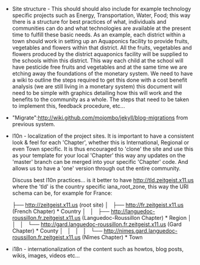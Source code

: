 * Site structure - This should should also include for example technology specific projects such as Energy, Transportation, Water, Food; this way there is a structure for best practices of what, individuals and communities can do and what technologies are available at the present time to fulfill these basic needs.
As an example, each district within a town should work in setting up an Aquaponics facility to provide fruits, vegetables and flowers within that district.
All the fruits, vegetables and flowers produced by the district aquaponics facility will be supplied to the schools within this district. This way each child at the school will have pesticide free fruits and vegetables and at the same time we are etching away the foundations of the monetary system.
We need to have a wiki to outline the steps required to get this done with a cost benefit analysis (we are still living in a monetary system) this document will need to be simple with graphics detailing how this will work and the benefits to the community as a whole.
The steps that need to be taken to implement this, feedback procedure, etc...

* "Migrate":http://wiki.github.com/mojombo/jekyll/blog-migrations from previous system.

* l10n - localization of the project sites.
  It is important to have a consistent look & feel for each 'Chapter', whether this is International, Regional or even Town specific. It is thus encouraged to 'clone' the site and use this as your template for your local 'Chapter' this way any updates on the 'master' branch can be merged into your specific 'Chapter' code. And allows us to have a 'one' version through out the entire community.
  
  Discuss best l10n practices... is it better to have http://tld.zeitgeist.x11.us where the 'tld' is the country specific iana_root_zone, this way the URI schema can be, for example for France:
  
    ├── http://zeitgeist.x11.us (root site)
    │   ├── http://fr.zeitgeist.x11.us (French Chapter) * Country
    │   │   ├── http://languedoc-roussillon.fr.zeitgeist.x11.us (Languedoc-Roussillon Chapter) * Region
    │   │   │   └── http://gard.languedoc-roussillon.fr.zeitgeist.x11.us (Gard Chapter) * County
    │   │   │   │   └── http://nimes.gard.languedoc-roussillon.fr.zeitgeist.x11.us (Nîmes Chapter) * Town

* i18n - internationalization of the content such as howtos, blog posts, wikis, images, videos etc...

